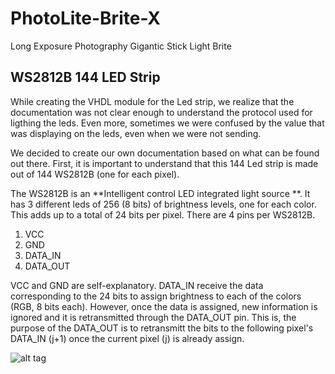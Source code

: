 # PhotoLite-Brite-X
Long Exposure Photography Gigantic Stick Light Brite

## WS2812B 144 LED Strip

While creating the VHDL module for the Led strip, 
we realize that the documentation was not clear enough to understand the 
protocol used for ligthing the leds. Even more, sometimes we were confused 
by the value that was displaying on the leds, even when we were not sending. 

We decided to create our own documentation based on what can be found out there.
First, it is important to understand that this 144 Led strip is made out of 
144 WS2812B (one for each pixel). 

The WS2812B is an **Intelligent control LED integrated light source **. 
It has 3 different leds of 256 (8 bits) of brightness levels, one for 
each color. This adds up to a total of 24 bits per pixel. There are 4 pins 
per WS2812B. 

1. VCC
2. GND
3. DATA_IN
4. DATA_OUT

VCC and GND are self-explanatory. DATA_IN receive the data corresponding to the 
24 bits to assign brightness to each of the colors (RGB, 8 bits each). However, once
the data is assigned, new information is ignored and it is retransmitted through 
the DATA_OUT pin. This is, the purpose of the DATA_OUT is to retransmitt the bits to 
the following pixel's DATA_IN (j+1) once the current pixel (j) is already assign. 


![alt tag](https://raw.githubusercontent.com/josemonsalve2/PhotoLite-Brite-X/master/LED_STRIP.png)
